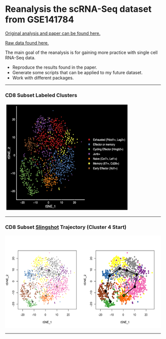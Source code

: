 # Reanalysis the scRNA-Seq dataset from GSE141784

[Original analysis and paper can be found here.](https://doi.org/10.1084/jem.20192362)

[Raw data found here.](https://www.ncbi.nlm.nih.gov/geo/query/acc.cgi?acc=GSE141784)

The main goal of the reanalysis is for gaining more practice with single cell RNA-Seq data. 
- Reproduce the results found in the paper.
- Generate some scripts that can be applied to my future dataset.
- Work with different packages.


_________

### CD8 Subset Labeled Clusters

<img src="plots/ann_tsne.png" width="400" height="350">

_________

### CD8 Subset [Slingshot](https://www.bioconductor.org/packages/release/bioc/html/slingshot.html) Trajectory (Cluster 4 Start)

<img src="plots/cd8subset_slingshot_start4.png" width="600" height="300">

_________





